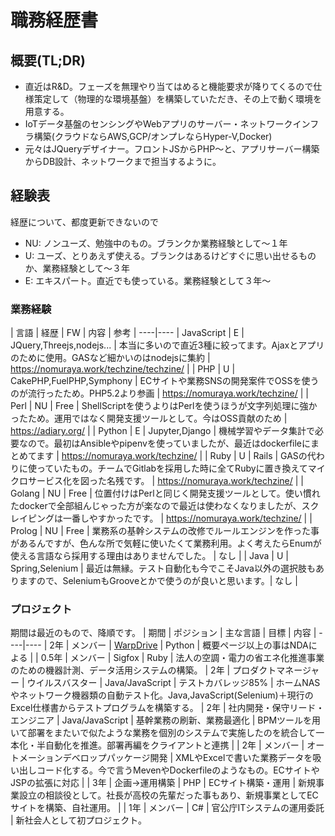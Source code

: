 # 職務経歴書
## 概要(TL;DR)
- 直近はR&D。フェーズを無理やり当てはめると機能要求が降りてくるので仕様策定して（物理的な環境基盤）を構築していただき、その上で動く環境を用意する。
- IoTデータ基盤のセンシングやWebアプリのサーバー・ネットワークインフラ構築(クラウドならAWS,GCP/オンプレならHyper-V,Docker)
- 元々はJQueryデザイナー。フロントJSからPHP～と、アプリサーバー構築からDB設計、ネットワークまで担当するように。

## 経験表
経歴について、都度更新できないので
- NU: ノンユーズ、勉強中のもの。ブランクか業務経験として～１年
- U: ユーズ、とりあえず使える。ブランクはあるけどすぐに思い出せるものか、業務経験として～３年
- E: エキスパート。直近でも使っている。業務経験として３年～

### 業務経験
| 言語 | 経歴 | FW | 内容 | 参考 |
----|---- 
| JavaScript | E | JQuery,Threejs,nodejs... | 本当に多いので直近3種に絞ってます。Ajaxとアプリのために使用。GASなど細かいのはnodejsに集約 | https://nomuraya.work/techzine/techzine/ |
| PHP | U | CakePHP,FuelPHP,Symphony | ECサイトや業務SNSの開発案件でOSSを使うのが流行ったため。PHP5.2より参画 | https://nomuraya.work/techzine/ |
| Perl | NU | Free | ShellScriptを使うよりはPerlを使うほうが文字列処理に強かったため。運用ではなく開発支援ツールとして。今はOSS貢献のため | https://adiary.org/ |
| Python | E | Jupyter,Django | 機械学習やデータ集計で必要なので。最初はAnsibleやpipenvを使っていましたが、最近はdockerfileにまとめてます |  https://nomuraya.work/techzine/ |
| Ruby | U | Rails | GASの代わりに使っていたもの。チームでGitlabを採用した時に全てRubyに置き換えてマイクロサービス化を図った名残です。 |  https://nomuraya.work/techzine/ |
| Golang | NU | Free | 位置付けはPerlと同じく開発支援ツールとして。使い慣れたdockerで全部組んじゃった方が楽なので最近は使わなくなりましたが、スクレイピングは一番しやすかったです。 |  https://nomuraya.work/techzine/ |
| Prolog | NU | Free | 業務系の基幹システムの改修でルールエンジンを作った事があるんですが、色んな所で気軽に使いたくて業務利用。よく考えたらEnumが使える言語なら採用する理由はありませんでした。 | なし |
| Java | U | Spring,Selenium | 最近は無縁。テスト自動化も今でこそJava以外の選択肢もありますので、SeleniumもGrooveとかで使うのが良いと思います。| なし |

### プロジェクト
期間は最近のもので、降順です。
| 期間 | ポジション | 主な言語 | 目標 | 内容 |
----|---- 
| 2年 | メンバー | [WarpDrive](https://internet.watch.impress.co.jp/docs/news/1125180.html) | Python | 概要ページ以上の事はNDAによる |
| 0.5年 | メンバー | Sigfox | Ruby | 法人の空調・電力の省エネ化推進事業のための機器計測、データ活用システムの構築。
| 2年 | プロダクトマネージャー | ウイルスバスター | Java/JavaScript | テストカバレッジ85% | ホームNASやネットワーク機器類の自動テスト化。Java,JavaScript(Selenium)＋現行のExcel仕様書からテストプログラムを構築する。
| 2年 | 社内開発・保守リード・エンジニア | Java/JavaScript | 基幹業務の刷新、業務最適化 | BPMツールを用いて部署をまたいで似たような業務を個別のシステムで実施したのを統合して一本化・半自動化を推進。部署再編をクライアントと連携 |
| 2年 | メンバー | オートメーションデベロップパッケージ開発 | XMLやExcelで書いた業務データを吸い出しコード化する。今で言うMevenやDockerfileのようなもの。ECサイトやJSPの拡張に対応 |
| 3年 | 企画→運用構築 | PHP | ECサイト構築・運用 | 新規事業設立の相談役として。社長が高校の先輩だった事もあり、新規事業としてECサイトを構築、自社運用。 |
| 1年 | メンバー | C# | 官公庁ITシステムの運用委託 | 新社会人として初プロジェクト。
